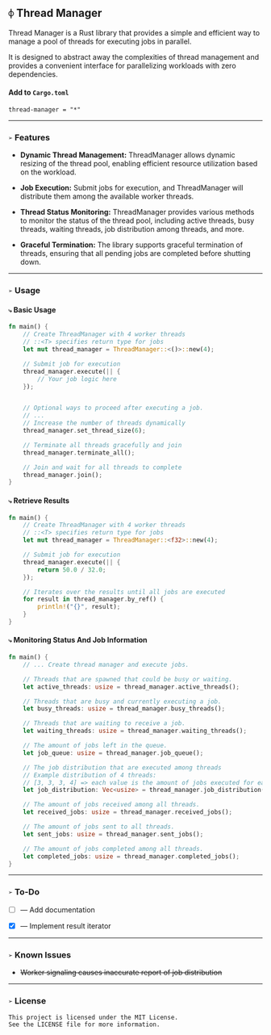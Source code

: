 ## `⌽` Thread Manager
Thread Manager is a Rust library that provides a simple and efficient way to manage a pool of threads for executing jobs in parallel.

It is designed to abstract away the complexities of thread management and provides a convenient interface for parallelizing workloads with zero dependencies.


#### Add to `Cargo.toml`
```
thread-manager = "*"
```


___
### `➢` Features
* **Dynamic Thread Management:** ThreadManager allows dynamic resizing of the thread pool, enabling efficient resource utilization based on the workload.

* **Job Execution:** Submit jobs for execution, and ThreadManager will distribute them among the available worker threads.

* **Thread Status Monitoring:** ThreadManager provides various methods to monitor the status of the thread pool, including active threads, busy threads, waiting threads, job distribution among threads, and more.

* **Graceful Termination:** The library supports graceful termination of threads, ensuring that all pending jobs are completed before shutting down.


___
### `➢` Usage

#### `⤷` Basic Usage
```rust
fn main() {
    // Create ThreadManager with 4 worker threads
    // ::<T> specifies return type for jobs
    let mut thread_manager = ThreadManager::<()>::new(4);

    // Submit job for execution
    thread_manager.execute(|| {
        // Your job logic here
    });


    // Optional ways to proceed after executing a job.
    // ...
    // Increase the number of threads dynamically
    thread_manager.set_thread_size(6);

    // Terminate all threads gracefully and join
    thread_manager.terminate_all();

    // Join and wait for all threads to complete
    thread_manager.join();
}
```


#### `⤷` Retrieve Results
```rust
fn main() {
    // Create ThreadManager with 4 worker threads
    // ::<T> specifies return type for jobs
    let mut thread_manager = ThreadManager::<f32>::new(4);

    // Submit job for execution
    thread_manager.execute(|| {
        return 50.0 / 32.0;
    });

    // Iterates over the results until all jobs are executed
    for result in thread_manager.by_ref() {
        println!("{}", result);
    }
}
```


#### `⤷` Monitoring Status And Job Information
```rust
fn main() {
    // ... Create thread manager and execute jobs.

    // Threads that are spawned that could be busy or waiting.
    let active_threads: usize = thread_manager.active_threads();

    // Threads that are busy and currently executing a job.
    let busy_threads: usize = thread_manager.busy_threads();

    // Threads that are waiting to receive a job.
    let waiting_threads: usize = thread_manager.waiting_threads();

    // The amount of jobs left in the queue.
    let job_queue: usize = thread_manager.job_queue();

    // The job distribution that are executed among threads
    // Example distribution of 4 threads:
    // [3, 3, 3, 4] => each value is the amount of jobs executed for each thread.
    let job_distribution: Vec<usize> = thread_manager.job_distribution();

    // The amount of jobs received among all threads.
    let received_jobs: usize = thread_manager.received_jobs();

    // The amount of jobs sent to all threads.
    let sent_jobs: usize = thread_manager.sent_jobs();

    // The amount of jobs completed among all threads.
    let completed_jobs: usize = thread_manager.completed_jobs();
}
```


___
### `➢` To-Do
- [ ] — Add documentation
- [x] — Implement result iterator


___
### `➢` Known Issues
- ~~Worker signaling causes inaccurate report of job distribution~~


___
### `➢` License
```
This project is licensed under the MIT License.
See the LICENSE file for more information.
```